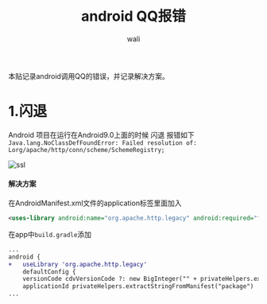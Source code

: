 ﻿---
layout: post
title: android QQ报错 #标题
tagline: 记录android调用QQ SDK的错误
category: mobile      #分类
author: wali    #作者
tag: cordova     #标签
ghurl:        #github url
ghurl_zip:   #github zip下载
comments: true

post_nav: ["1.闪退"]
group_tag: cordova 教程
---

本贴记录android调用QQ的错误，并记录解决方案。


# 1.闪退

Android 项目在运行在Android9.0上面的时候  闪退 报错如下`Java.lang.NoClassDefFoundError: Failed resolution of: Lorg/apache/http/conn/scheme/SchemeRegistry;`

![ssl](http://walidream.com:9999/blogImage/mobile/mobile_6.png)

#### 解决方案

在AndroidManifest.xml文件的application标签里面加入

```xml
<uses-library android:name="org.apache.http.legacy" android:required="false" />
```

在app中`build.gradle`添加

```diff
...
android {
+   useLibrary 'org.apache.http.legacy'
    defaultConfig {
    versionCode cdvVersionCode ?: new BigInteger("" + privateHelpers.extractIntFromManifest("versionCode"))
    applicationId privateHelpers.extractStringFromManifest("package")
...
```































